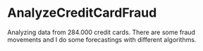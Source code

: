 # AnalyzeCreditCardFraud
Analyzing data from 284.000 credit cards.  There are some fraud movements and I do some forecastings with different algorithms.
